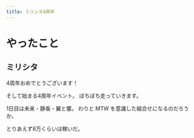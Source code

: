 ```yaml
---
title: ミリシタ4周年
---
```


# やったこと

## ミリシタ

4周年おめでとうございます！

そして始まる4周年イベント。
ぼちぼち走っていきます。

1日目は未来・静香・翼と響。
わりと MTW を意識した組合せになるのだろうか。

とりあえず8万くらいは稼いだ。
